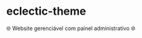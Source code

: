 # eclectic-theme

:globe_with_meridians: Website gerenciável com painel administrativo :globe_with_meridians:

